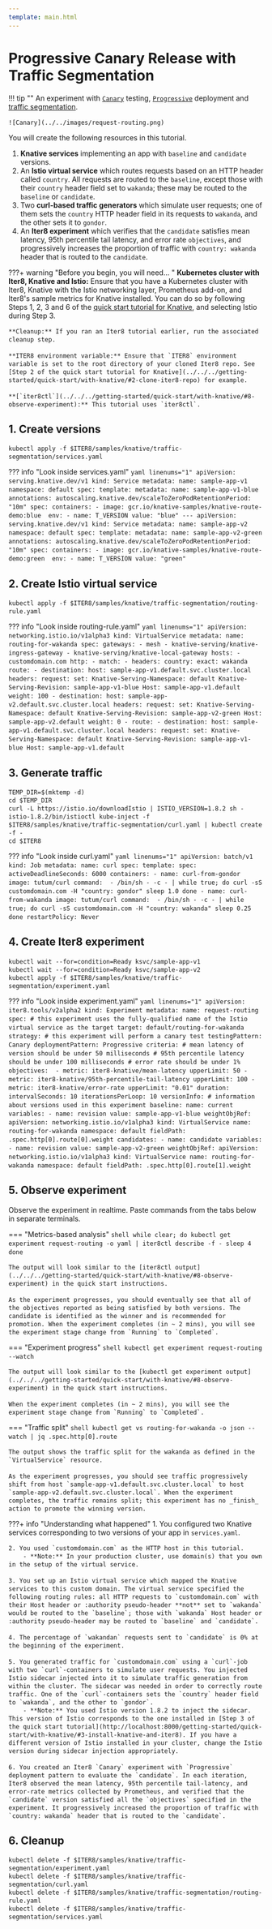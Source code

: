 ```yaml
---
template: main.html
---
```


# Progressive Canary Release with Traffic Segmentation

!!! tip ""
    An experiment with [`Canary`](../../../concepts/buildingblocks/#testing-pattern) testing, [`Progressive`](../../../concepts/buildingblocks/#deployment-pattern) deployment and [traffic segmentation](../../../concepts/buildingblocks/#traffic-shaping).
    
    ![Canary](../../images/request-routing.png)

You will create the following resources in this tutorial.

1. **Knative services** implementing an app with `baseline` and `candidate` versions.
2. An  **Istio virtual service** which routes requests based on an HTTP header called `country`. All requests are routed to the `baseline`, except those with their `country` header field set to `wakanda`; these may be routed to the `baseline` or `candidate`.
3. Two **curl-based traffic generators** which simulate user requests; one of them sets the `country` HTTP header field in its requests to `wakanda`, and the other sets it to `gondor`.
4. An **Iter8 experiment** which verifies that the `candidate` satisfies mean latency, 95th percentile tail latency, and error rate `objectives`, and progressively increases the proportion of traffic with `country: wakanda` header that is routed to the `candidate`.

???+ warning "Before you begin, you will need... "
    **Kubernetes cluster with Iter8, Knative and Istio:** Ensure that you have a Kubernetes cluster with Iter8, Knative with the Istio networking layer, Prometheus add-on, and Iter8's sample metrics for Knative installed. You can do so by following Steps 1, 2, 3 and 6 of the [quick start tutorial for Knative](../../../getting-started/quick-start/with-knative/), and selecting Istio during Step 3.

    **Cleanup:** If you ran an Iter8 tutorial earlier, run the associated cleanup step.

    **ITER8 environment variable:** Ensure that `ITER8` environment variable is set to the root directory of your cloned Iter8 repo. See [Step 2 of the quick start tutorial for Knative](../../../getting-started/quick-start/with-knative/#2-clone-iter8-repo) for example.

    **[`iter8ctl`](../../../getting-started/quick-start/with-knative/#8-observe-experiment):** This tutorial uses `iter8ctl`.

## 1. Create versions
```shell
kubectl apply -f $ITER8/samples/knative/traffic-segmentation/services.yaml
```

??? info "Look inside services.yaml"
    ```yaml linenums="1"
    apiVersion: serving.knative.dev/v1
    kind: Service
    metadata:
      name: sample-app-v1
      namespace: default
    spec:
      template:
        metadata:
          name: sample-app-v1-blue
          annotations:
            autoscaling.knative.dev/scaleToZeroPodRetentionPeriod: "10m"
        spec:
          containers:
          - image: gcr.io/knative-samples/knative-route-demo:blue 
            env:
            - name: T_VERSION
              value: "blue"
    ---
    apiVersion: serving.knative.dev/v1
    kind: Service
    metadata:
      name: sample-app-v2
      namespace: default
    spec:
      template:
        metadata:
          name: sample-app-v2-green
          annotations:
            autoscaling.knative.dev/scaleToZeroPodRetentionPeriod: "10m"
        spec:
          containers:
          - image: gcr.io/knative-samples/knative-route-demo:green 
            env:
            - name: T_VERSION
              value: "green"
    ```


## 2. Create Istio virtual service
```shell
kubectl apply -f $ITER8/samples/knative/traffic-segmentation/routing-rule.yaml
```

??? info "Look inside routing-rule.yaml"
    ```yaml linenums="1"
    apiVersion: networking.istio.io/v1alpha3
    kind: VirtualService
    metadata:
      name: routing-for-wakanda
    spec:
      gateways:
      - mesh
      - knative-serving/knative-ingress-gateway
      - knative-serving/knative-local-gateway
      hosts:
      - customdomain.com
      http:
      - match:
        - headers:
            country:
              exact: wakanda
        route:
        - destination:
            host: sample-app-v1.default.svc.cluster.local
          headers:
            request:
              set:
                Knative-Serving-Namespace: default
                Knative-Serving-Revision: sample-app-v1-blue
                Host: sample-app-v1.default
          weight: 100
        - destination:
            host: sample-app-v2.default.svc.cluster.local
          headers:
            request:
              set:
                Knative-Serving-Namespace: default
                Knative-Serving-Revision: sample-app-v2-green
                Host: sample-app-v2.default
          weight: 0
      - route:
        - destination:
            host: sample-app-v1.default.svc.cluster.local
          headers:
            request:
              set:
                Knative-Serving-Namespace: default
                Knative-Serving-Revision: sample-app-v1-blue
                Host: sample-app-v1.default
    ```

## 3. Generate traffic
```shell
TEMP_DIR=$(mktemp -d)
cd $TEMP_DIR
curl -L https://istio.io/downloadIstio | ISTIO_VERSION=1.8.2 sh -
istio-1.8.2/bin/istioctl kube-inject -f $ITER8/samples/knative/traffic-segmentation/curl.yaml | kubectl create -f -
cd $ITER8
```

??? info "Look inside curl.yaml"
    ```yaml linenums="1"
    apiVersion: batch/v1
    kind: Job
    metadata:
      name: curl
    spec:
      template:
        spec:
          activeDeadlineSeconds: 6000
          containers:
          - name: curl-from-gondor
            image: tutum/curl
            command: 
            - /bin/sh
            - -c
            - |
              while true; do
              curl -sS customdomain.com -H "country: gondor"
              sleep 1.0
              done
          - name: curl-from-wakanda
            image: tutum/curl
            command: 
            - /bin/sh
            - -c
            - |
              while true; do
              curl -sS customdomain.com -H "country: wakanda"
              sleep 0.25
              done
          restartPolicy: Never
    ```

## 4. Create Iter8 experiment
```shell
kubectl wait --for=condition=Ready ksvc/sample-app-v1
kubectl wait --for=condition=Ready ksvc/sample-app-v2
kubectl apply -f $ITER8/samples/knative/traffic-segmentation/experiment.yaml
```

??? info "Look inside experiment.yaml"
    ```yaml linenums="1"
    apiVersion: iter8.tools/v2alpha2
    kind: Experiment
    metadata:
      name: request-routing
    spec:
      # this experiment uses the fully-qualified name of the Istio virtual service as the target
      target: default/routing-for-wakanda
      strategy:
        # this experiment will perform a canary test
        testingPattern: Canary
        deploymentPattern: Progressive
      criteria:
        # mean latency of version should be under 50 milliseconds
        # 95th percentile latency should be under 100 milliseconds
        # error rate should be under 1%
        objectives: 
        - metric: iter8-knative/mean-latency
          upperLimit: 50
        - metric: iter8-knative/95th-percentile-tail-latency
          upperLimit: 100
        - metric: iter8-knative/error-rate
          upperLimit: "0.01"
      duration:
        intervalSeconds: 10
        iterationsPerLoop: 10
      versionInfo:
        # information about versions used in this experiment
        baseline:
          name: current
          variables:
          - name: revision
            value: sample-app-v1-blue
          weightObjRef:
            apiVersion: networking.istio.io/v1alpha3
            kind: VirtualService
            name: routing-for-wakanda
            namespace: default
            fieldPath: .spec.http[0].route[0].weight
        candidates:
        - name: candidate
          variables:
          - name: revision
            value: sample-app-v2-green
          weightObjRef:
            apiVersion: networking.istio.io/v1alpha3
            kind: VirtualService
            name: routing-for-wakanda
            namespace: default
            fieldPath: .spec.http[0].route[1].weight
    ```

## 5. Observe experiment
Observe the experiment in realtime. Paste commands from the tabs below in separate terminals.

=== "Metrics-based analysis"
    ```shell
    while clear; do
    kubectl get experiment request-routing -o yaml | iter8ctl describe -f -
    sleep 4
    done
    ```

    The output will look similar to the [iter8ctl output](../../../getting-started/quick-start/with-knative/#8-observe-experiment) in the quick start instructions.

    As the experiment progresses, you should eventually see that all of the objectives reported as being satisfied by both versions. The candidate is identified as the winner and is recommended for promotion. When the experiment completes (in ~ 2 mins), you will see the experiment stage change from `Running` to `Completed`.

=== "Experiment progress"
    ```shell
    kubectl get experiment request-routing --watch
    ```

    The output will look similar to the [kubectl get experiment output](../../../getting-started/quick-start/with-knative/#8-observe-experiment) in the quick start instructions.

    When the experiment completes (in ~ 2 mins), you will see the experiment stage change from `Running` to `Completed`.

=== "Traffic split"
    ```shell
    kubectl get vs routing-for-wakanda -o json --watch | jq .spec.http[0].route
    ```

    The output shows the traffic split for the wakanda as defined in the `VirtualService` resource.

    As the experiment progresses, you should see traffic progressively shift from host `sample-app-v1.default.svc.cluster.local` to host `sample-app-v2.default.svc.cluster.local`. When the experiment completes, the traffic remains split; this experiment has no _finish_ action to promote the winning version.

???+ info "Understanding what happened"
    1. You configured two Knative services corresponding to two versions of your app in `services.yaml`.

    2. You used `customdomain.com` as the HTTP host in this tutorial.
        - **Note:** In your production cluster, use domain(s) that you own in the setup of the virtual service.

    3. You set up an Istio virtual service which mapped the Knative services to this custom domain. The virtual service specified the following routing rules: all HTTP requests to `customdomain.com` with their Host header or :authority pseudo-header **not** set to `wakanda` would be routed to the `baseline`; those with `wakanda` Host header or :authority pseudo-header may be routed to `baseline` and `candidate`.
    
    4. The percentage of `wakandan` requests sent to `candidate` is 0% at the beginning of the experiment.

    5. You generated traffic for `customdomain.com` using a `curl`-job with two `curl`-containers to simulate user requests. You injected Istio sidecar injected into it to simulate traffic generation from within the cluster. The sidecar was needed in order to correctly route traffic. One of the `curl`-containers sets the `country` header field to `wakanda`, and the other to `gondor`.
        - **Note:** You used Istio version 1.8.2 to inject the sidecar. This version of Istio corresponds to the one installed in [Step 3 of the quick start tutorial](http://localhost:8000/getting-started/quick-start/with-knative/#3-install-knative-and-iter8). If you have a different version of Istio installed in your cluster, change the Istio version during sidecar injection appropriately.
    
    6. You created an Iter8 `Canary` experiment with `Progressive` deployment pattern to evaluate the `candidate`. In each iteration, Iter8 observed the mean latency, 95th percentile tail-latency, and error-rate metrics collected by Prometheus, and verified that the `candidate` version satisfied all the `objectives` specified in the experiment. It progressively increased the proportion of traffic with `country: wakanda` header that is routed to the `candidate`.

## 6. Cleanup
```shell
kubectl delete -f $ITER8/samples/knative/traffic-segmentation/experiment.yaml
kubectl delete -f $ITER8/samples/knative/traffic-segmentation/curl.yaml
kubectl delete -f $ITER8/samples/knative/traffic-segmentation/routing-rule.yaml
kubectl delete -f $ITER8/samples/knative/traffic-segmentation/services.yaml
```